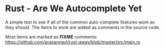 # Rust - Are We Autocomplete Yet

A simple test to see if all of the common auto-complete features work as they should.
The items to work are added as comments in the source code. 

Most items are marked as **FIXME** comments: https://github.com/prasannavl/rust-away/blob/master/src/main.rs

